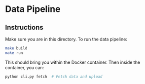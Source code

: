# Data Pipeline

## Instructions

Make sure you are in this directory. To run the data pipeline:

```bash
make build
make run
```

This should bring you within the Docker container. Then inside the container, you can:

```bash
python cli.py fetch  # Fetch data and upload
```
